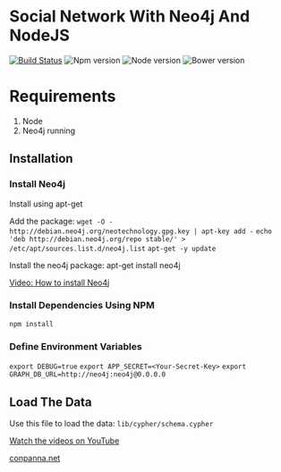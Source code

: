 # Social Network With Neo4j And NodeJS

[![Build Status](https://travis-ci.org/ConPanna/Neo4j-NodeJS-Social-Network-Videos.svg?branch=master)](https://travis-ci.org/ConPanna/Neo4j-NodeJS-Social-Network-Videos)
![Npm version](https://img.shields.io/npm/v/npm.svg)
![Node version](https://img.shields.io/node/v/gh-badges.svg)
![Bower version](https://img.shields.io/bower/v/bootstrap.svg)

# Requirements
1. Node
2. Neo4j running

## Installation

### Install Neo4j
Install using apt-get

Add the package:
`wget -O - http://debian.neo4j.org/neotechnology.gpg.key | apt-key add -`
`echo 'deb http://debian.neo4j.org/repo stable/' > /etc/apt/sources.list.d/neo4j.list`
`apt-get -y update`

Install the neo4j package:
apt-get install neo4j

[Video: How to install Neo4j](https://www.youtube.com/watch?v=26_5mzQdnzg)

### Install Dependencies Using NPM
`npm install`

### Define Environment Variables
`export DEBUG=true`
`export APP_SECRET=<Your-Secret-Key>`
`export GRAPH_DB_URL=http://neo4j:neo4j@0.0.0.0`

## Load The Data
Use this file to load the data:
````lib/cypher/schema.cypher````

[Watch the videos on YouTube](https://www.youtube.com/playlist?list=PLZLIJjnAGQcY2jZ4SugLveaFXe0eJWelp)

[conpanna.net](http://conpanna.net)
